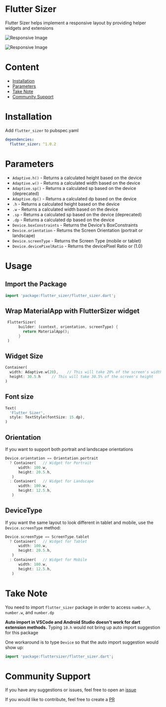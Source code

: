 # Flutter Sizer

Flutter Sizer helps implement a responsive layout by providing helper widgets and extensions

![Responsive Image](https://github.com/TechnoUrmish/Sizer/blob/master/example/images/img_ss_with_lib.png)

![Responsive Image](https://github.com/TechnoUrmish/Sizer/blob/master/example/images/img_ss_without_lib.png)

# Content

- [Installation](#Installation)
- [Parameters](#Parameters)
- [Take Note](#take-note)
- [Community Support](#community-support)

# Installation
Add `flutter_sizer` to pubspec.yaml
```yaml
dependencies:
  flutter_sizer: ^1.0.2
```

# Parameters

* `Adaptive.h()` - Returns a calculated height based on the device
* `Adaptive.w()` - Returns a calculated width based on the device
* `Adaptive.sp()` - Returns a calculated sp based on the device (deprecated)
* `Adaptive.dp()` - Returns a calculated dp based on the device
* `.h` - Returns a calculated height based on the device
* `.w` - Returns a calculated width based on the device
* `.sp` - Returns a calculated sp based on the device (deprecated)
* `.dp` - Returns a calculated dp based on the device
* `Device.boxConstraints` - Returns the Device's BoxConstraints
* `Device.orientation` - Returns the Screen Orientation (portrait or landscape)
* `Device.screenType` - Returns the Screen Type (mobile or tablet)
* `Device.devicePixelRatio` - Returns the devicePixel Ratio or (1.0)

# Usage

## Import the Package
```dart
import 'package:flutter_sizer/flutter_sizer.dart';
```

## Wrap MaterialApp with FlutterSizer widget
```dart
 FlutterSizer(
      builder: (context, orientation, screenType) {
        return MaterialApp();
      }
 )
```

## Widget Size
```dart
Container(
  width: Adaptive.w(20),    // This will take 20% of the screen's width
  height: 30.5.h     // This will take 30.5% of the screen's height
)
```

## Font size
```dart
Text(
  'Flutter Sizer', 
  style: TextStyle(fontSize: 15.dp),
)
```

## Orientation

If you want to support both portrait and landscape orientations
```dart
Device.orientation == Orientation.portrait
  ? Container(   // Widget for Portrait
      width: 100.w,
      height: 20.5.h,
   )
  : Container(   // Widget for Landscape
      width: 100.w,
      height: 12.5.h,
   )
```

## DeviceType

If you want the same layout to look different in tablet and mobile, use the ``Device.screenType`` method:

```dart
Device.screenType == ScreenType.tablet
  ? Container(   // Widget for Tablet
      width: 100.w,
      height: 20.5.h,
   )
  : Container(   // Widget for Mobile
      width: 100.w,
      height: 12.5.h,
   )
```

# Take Note

You need to import `flutter_sizer` package in order to access `number.h`, `number.w`, and `number.dp`

**Auto import in VSCode and Android Studio doesn't work for dart extension methods.** Typing `10.h` would not bring up auto import suggestion for this package

One workaround is to type `Device` so that the auto import suggestion would show up:
```dart
import 'package:fluttersizer/flutter_sizer.dart';
```

# Community Support

If you have any suggestions or issues, feel free to open an [issue](https://github.com/radvansky-tomas/flutter_sizer/issues)

If you would like to contribute, feel free to create a [PR](https://github.com/radvansky-tomas/flutter_sizer/pulls)
